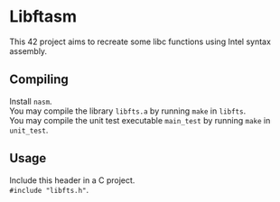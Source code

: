 # Libftasm

This 42 project aims to recreate some libc functions using Intel syntax assembly.

## Compiling

Install `nasm`.  
You may compile the library `libfts.a` by running `make` in `libfts`.  
You may compile the unit test executable `main_test` by running `make` in `unit_test`.

## Usage

Include this header in a C project.  
`#include "libfts.h"`.

